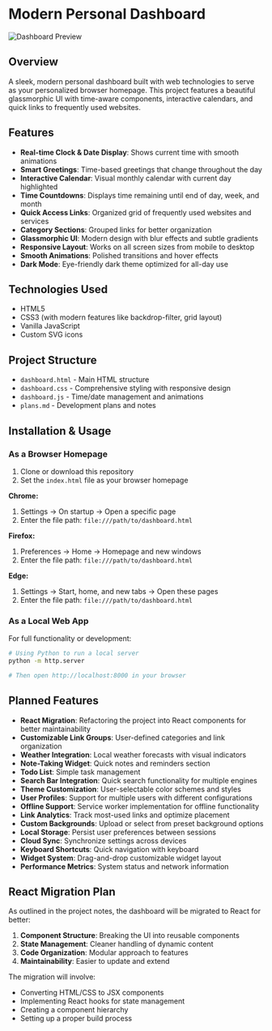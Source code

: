 # Modern Personal Dashboard

![Dashboard Preview](https://via.placeholder.com/800x400?text=Dashboard+Preview)

## Overview

A sleek, modern personal dashboard built with web technologies to serve as your personalized browser homepage. This project features a beautiful glassmorphic UI with time-aware components, interactive calendars, and quick links to frequently used websites.

## Features

- **Real-time Clock & Date Display**: Shows current time with smooth animations
- **Smart Greetings**: Time-based greetings that change throughout the day
- **Interactive Calendar**: Visual monthly calendar with current day highlighted
- **Time Countdowns**: Displays time remaining until end of day, week, and month
- **Quick Access Links**: Organized grid of frequently used websites and services
- **Category Sections**: Grouped links for better organization
- **Glassmorphic UI**: Modern design with blur effects and subtle gradients
- **Responsive Layout**: Works on all screen sizes from mobile to desktop
- **Smooth Animations**: Polished transitions and hover effects
- **Dark Mode**: Eye-friendly dark theme optimized for all-day use

## Technologies Used

- HTML5
- CSS3 (with modern features like backdrop-filter, grid layout)
- Vanilla JavaScript
- Custom SVG icons

## Project Structure

- `dashboard.html` - Main HTML structure
- `dashboard.css` - Comprehensive styling with responsive design
- `dashboard.js` - Time/date management and animations
- `plans.md` - Development plans and notes

## Installation & Usage

### As a Browser Homepage

1. Clone or download this repository
2. Set the `index.html` file as your browser homepage

**Chrome:**
1. Settings → On startup → Open a specific page
2. Enter the file path: `file:///path/to/dashboard.html`

**Firefox:**
1. Preferences → Home → Homepage and new windows
2. Enter the file path: `file:///path/to/dashboard.html`

**Edge:**
1. Settings → Start, home, and new tabs → Open these pages
2. Enter the file path: `file:///path/to/dashboard.html`

### As a Local Web App

For full functionality or development:

```bash
# Using Python to run a local server
python -m http.server

# Then open http://localhost:8000 in your browser
```

## Planned Features

- **React Migration**: Refactoring the project into React components for better maintainability
- **Customizable Link Groups**: User-defined categories and link organization
- **Weather Integration**: Local weather forecasts with visual indicators
- **Note-Taking Widget**: Quick notes and reminders section
- **Todo List**: Simple task management
- **Search Bar Integration**: Quick search functionality for multiple engines
- **Theme Customization**: User-selectable color schemes and styles
- **User Profiles**: Support for multiple users with different configurations
- **Offline Support**: Service worker implementation for offline functionality
- **Link Analytics**: Track most-used links and optimize placement
- **Custom Backgrounds**: Upload or select from preset background options
- **Local Storage**: Persist user preferences between sessions
- **Cloud Sync**: Synchronize settings across devices
- **Keyboard Shortcuts**: Quick navigation with keyboard
- **Widget System**: Drag-and-drop customizable widget layout
- **Performance Metrics**: System status and network information

## React Migration Plan

As outlined in the project notes, the dashboard will be migrated to React for better:

1. **Component Structure**: Breaking the UI into reusable components
2. **State Management**: Cleaner handling of dynamic content
3. **Code Organization**: Modular approach to features
4. **Maintainability**: Easier to update and extend

The migration will involve:
- Converting HTML/CSS to JSX components
- Implementing React hooks for state management
- Creating a component hierarchy
- Setting up a proper build process